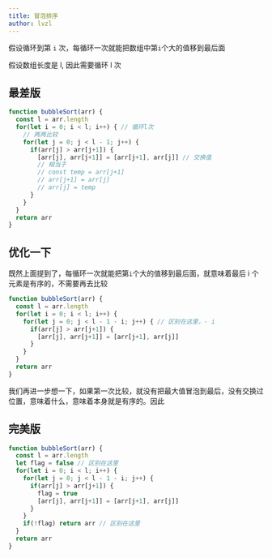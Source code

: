 ```yaml
---
title: 冒泡排序
author: lvzl
---
```


假设循环到第 `i` 次，每循环一次就能把数组中第`i`个大的值移到最后面

假设数组长度是 l, 因此需要循环 l 次

## 最差版

```js
function bubbleSort(arr) {
  const l = arr.length
  for(let i = 0; i < l; i++) { // 循环l次
    // 两两比较
    for(let j = 0; j < l - 1; j++) {
      if(arr[j] > arr[j+1]) {
        [arr[j], arr[j+1]] = [arr[j+1], arr[j]] // 交换值
        // 相当于
        // const temp = arr[j+1]
        // arr[j+1] = arr[j]
        // arr[j] = temp
      }
    }
  }
  return arr
}

```

## 优化一下

既然上面提到了，每循环一次就能把第`i`个大的值移到最后面，就意味着最后 i 个元素是有序的，不需要再去比较

```js
function bubbleSort(arr) {
  const l = arr.length
  for(let i = 0; i < l; i++) {
    for(let j = 0; j < l - 1 - i; j++) { // 区别在这里，- i
      if(arr[j] > arr[j+1]) {
        [arr[j], arr[j+1]] = [arr[j+1], arr[j]]
      }
    }
  }
  return arr
}
```

我们再进一步想一下，如果第一次比较，就没有把最大值冒泡到最后，没有交换过位置，意味着什么，意味着本身就是有序的。因此

## 完美版

```js
function bubbleSort(arr) {
  const l = arr.length
  let flag = false // 区别在这里
  for(let i = 0; i < l; i++) {
    for(let j = 0; j < l - 1 - i; j++) {
      if(arr[j] > arr[j+1]) {
        flag = true
        [arr[j], arr[j+1]] = [arr[j+1], arr[j]]
      }
    }
    if(!flag) return arr // 区别在这里
  }
  return arr
}
```
